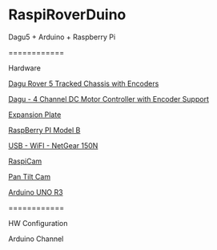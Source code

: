 RaspiRoverDuino
============

Dagu5 + Arduino + Raspberry Pi

============

Hardware

<a href="http://www.pololu.com/product/1551">Dagu Rover 5 Tracked Chassis with Encoders</a> 

<a href="http://robosavvy.com/store/product_info.php/products_id/1573">Dagu - 4 Channel DC Motor Controller with Encoder Support</a>

<a href="http://www.pololu.com/product/1547">Expansion Plate</a>

<a href="http://www.element14.com/community/community/raspberry-pi">RaspBerry PI Model B</a>

<a href="http://tecnicume.blogspot.it/2013/03/raspberry-pi-configurare-netgear-150n.html">USB - WiFI - NetGear 150N</a> 

<a href="http://www.ebay.it/itm/Neu-Camera-Module-Board-5MP-Webcam-Video-1080p-720p-fur-Raspberry-Pi-/380746393772?pt=DE_Computer_Sonstige&hash=item58a640e8ac">RaspiCam</a>

<a href="http://www.4tronix.co.uk/arduino/Pan-Tilt-Micro.php">Pan Tilt Cam</a>

<a href="http://store.arduino.cc/index.php?main_page=product_info&cPath=11_12&products_id=195">Arduino UNO R3</a>



============

HW Configuration

Arduino Channel






